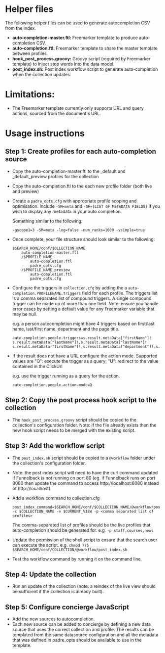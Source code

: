 # Helper files

The following helper files can be used to generate autocompletion CSV from the index.

* **auto-completion-master.ftl:** Freemarker template to produce auto-completion CSV.
* **auto-completion.ftl:** Freemarker template to share the master template between profiles.
* **hook\_post\_process.groovy:** Groovy script (required by Freemarker template) to inject stop words into the data model.
* **post\_index.sh:** Post index workflow script to generate auto-completion when the collection updates.

# Limitations:

* The Freemarker template currently only supports URL and query actions, sourced from the document's URL. 

# Usage instructions

## Step 1: Create profiles for each auto-completion source

* Copy the auto-completion-master.ftl to the _default and _default_preview profiles for the collection
* Copy the auto-completion.ftl to the each new profile folder (both live and preview)
* Create a `padre_opts.cfg` with appropriate profile scoping and optimisation.  Include `-SM=meta` and `-SF=[LIST OF METADATA FIELDS]` if you wish to display any metadata in your auto completion.

	Something similar to the following:

	```
	-gscope1=3 -SM=meta -log=false -num_ranks=1000 -vsimple=true
	```
* Once complete, your file structure should look similar to the following:

	```
	$SEARCH_HOME/conf/$OLLECTION_NAME
		auto-completion-master.ftl
		/$PROFILE_NAME
			auto-completion.ftl
			padre_opts.cfg
		/$PROFILE_NAME_preview
			auto-completion.ftl
			padre_opts.cfg
	```
	
* Configure the triggers in `collection.cfg` by adding the a ```auto-completion.PROFILENAME.triggers``` field for each profile.  The triggers list is a comma separated list of compound triggers.  A single compound trigger can be made up of more than one field.  Note: ensure you handle error cases by setting a default value for any Freemarker variable that may be null.

	e.g. a person autocompletion might have 4 triggers based on first/last name, last/first name, department and the page title.

	```
	auto-completion.people.triggers=s.result.metaData["firstName"]! s.result.metaData["lastName"]!,s.result.metaData["lastName"]! s.result.metaData["firstName"]!,s.result.metaData["department"]!,s.result.title
	```
* If the result does not have a URL configure the action mode.  Supported values are "Q": execute the trigger as a query; "U": redirect to the value contained in the ClickUrl

	e.g. use the trigger running as a query for the action.

	```
	auto-completion.people.action-mode=Q
	```

## Step 2: Copy the post process hook script to the collection

* The ```hook_post_process.groovy``` script should be copied to the collection's configuration folder.  Note: if the file already exists then the new hook script needs to be merged with the existing script.

## Step 3: Add the workflow script

* The ```post_index.sh``` script should be copied to a ```@workflow``` folder under the collection's configuration folder.
* Note: the post index script will need to have the curl command updated if Funnelback is not running on port 80 (eg. if Funnelback runs on port 8080 then update the command to access http://localhost:8080 instead of http://localhost).
* Add a workflow command to collection.cfg

	```
	post_index_command=$SEARCH_HOME/conf/$COLLECTION_NAME/@workflow/post_index.sh -c $COLLECTION_NAME -v $CURRENT_VIEW -p <comma separated list of profiles>
	```

	The comma-separated list of profiles should be the live profiles that auto-completion should be generated for.  e.g. ```-p staff,courses,news```

* Update the permission of the shell script to ensure that the search user can execute the script.  e.g. ```chmod 775 $SEARCH_HOME/conf/COLLECTION/@workflow/post_index.sh```
* Test the workflow command by running it on the command line.

## Step 4: Update the collection

* Run an update of the collection (note: a reindex of the live view should be sufficient if the collection is already built).

## Step 5: Configure concierge JavaScript

* Add the new sources to autocompletion.
* Each new source can be added to concierge by defining a new data source that uses the correct collection and profile.  The results can be templated from the same datasource configuration and all the metadata that was defined in padre\_opts should be available to use in the template.


